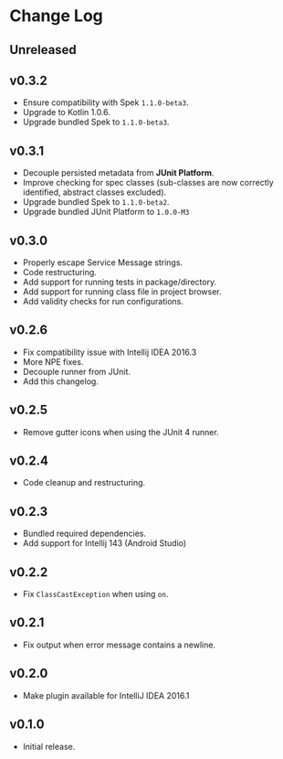 # Change Log

## Unreleased

## v0.3.2
- Ensure compatibility with Spek `1.1.0-beta3`.
- Upgrade to Kotlin 1.0.6.
- Upgrade bundled Spek to `1.1.0-beta3`.

## v0.3.1
- Decouple persisted metadata from **JUnit Platform**.
- Improve checking for spec classes (sub-classes are now correctly identified, abstract classes excluded).
- Upgrade bundled Spek to `1.1.0-beta2`.
- Upgrade bundled JUnit Platform to `1.0.0-M3`

## v0.3.0
- Properly escape Service Message strings.
- Code restructuring.
- Add support for running tests in package/directory.
- Add support for running class file in project browser.
- Add validity checks for run configurations.

## v0.2.6
- Fix compatibility issue with Intellij IDEA 2016.3
- More NPE fixes.
- Decouple runner from JUnit.
- Add this changelog.

## v0.2.5
- Remove gutter icons when using the JUnit 4 runner.

## v0.2.4
- Code cleanup and restructuring.

## v0.2.3
- Bundled required dependencies.
- Add support for Intellij 143 (Android Studio)
 
## v0.2.2
- Fix `ClassCastException` when using `on`.

## v0.2.1
- Fix output when error message contains a newline.

## v0.2.0
- Make plugin available for IntelliJ IDEA 2016.1

## v0.1.0
- Initial release.
